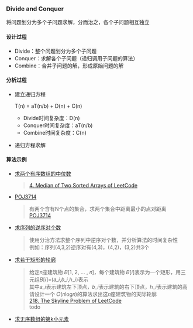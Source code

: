### Divide and Conquer

  将问题划分为多个子问题求解，分而治之，各个子问题相互独立

#### 设计过程

- Divide：整个问题划分为多个子问题
- Conquer：求解各个子问题（递归调用子问题的算法）
- Combine：合并子问题的解，形成原始问题的解

#### 分析过程

- 建立递归方程

	T(n) = aT(n/b) + D(n) + C(n)  
	- Divide时间复杂度：D(n)
	- Conquer时间复杂度：aT(n/b)
	- Combine时间复杂度：C(n)

- 递归方程求解

#### 算法示例

- [求两个有序数组的中位数](/DivideAndConquer/median.md)
	> [4. Median of Two Sorted Arrays of LeetCode](https://leetcode.com/problems/median-of-two-sorted-arrays/description/)

- [POJ3714](/DivideAndConquer/poj3714.md)
	> 有两个含有N个点的集合，求两个集合中距离最小的点对距离  
      [POJ3714](http://poj.org/problem?id=3714)

- [求序列的逆序对个数](/DivideAndConquer/reverse_pair.md)
	> 使用分治方法求整个序列中逆序对个数，并分析算法的时间复杂性  
	  例如：序列(4,3,2)逆序对有(4,3)，(4,2)，(3,2)共3个

- [求若干矩形的轮廓](/DivideAndConquer/outline_of_rec.md)
	> 给定𝑛座建筑物 𝐵[1, 2, … , 𝑛]，每个建筑物 𝐵[𝑖]表示为一个矩形，用三元组𝐵[𝑖]=(𝑎_𝑖,𝑏_𝑖,ℎ_𝑖)表示    
	  其中𝑎_𝑖表示建筑左下顶点，𝑏_𝑖表示建筑的右下顶点，ℎ_𝑖表示建筑的高    
	  请设计一个 𝑂(𝑛log𝑛)的算法求出这𝑛座建筑物的天际轮廓  
	  [218. The Skyline Problem of LeetCode](https://leetcode.com/problems/the-skyline-problem/description/)  
	  todo

- [求无序数组的第k小元素](/DivideAndConquer/find_k_th.md)

